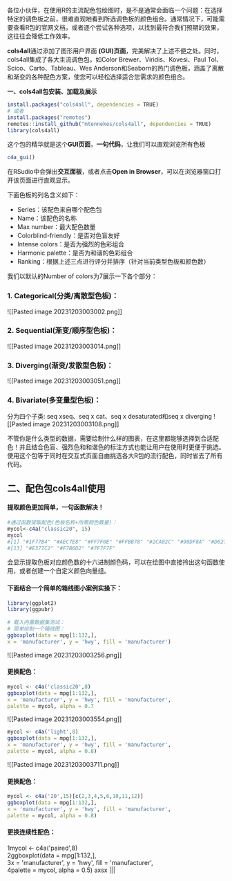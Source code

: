 各位小伙伴，在使用R的主流配色包绘图时，是不是通常会面临一个问题：在选择特定的调色板之前，很难直观地看到所选调色板的颜色组合。通常情况下，可能需要查看R包的官网文档，或者逐个尝试各种选项，以找到最符合我们预期的效果，这往往会降低工作效率。

**cols4all**通过添加了图形用户界面 **(GUI)页面**，完美解决了上述不便之处。同时，cols4all集成了各大主流调色包，如Color Brewer、Viridis、Kovesi、Paul Tol、Scico、Carto、Tableau、Wes Anderson和Seaborn的热门调色板，涵盖了离散和渐变的各种配色方案，使您可以轻松选择适合您需求的颜色组合。

**一、cols4all包安装、加载及展示**

```R
install.packages("cols4all", dependencies = TRUE)  
# 或者  
install.packages("remotes")  
remotes::install_github("mtennekes/cols4all", dependencies = TRUE)  
library(cols4all)
```
这个包的精华就是这个**GUI页面**，**一句代码**，让我们可以直观浏览所有色板
```R
c4a_gui()
```
在RSudio中会弹出**交互面板**，或者点击**Open in Browser**，可以在浏览器窗口打开该页面进行直观显示。

下面色板的列名含义如下：
 * Series：该配色来自哪个配色包
 * Name：该配色的名称
 * Max number：最大配色数量
 * Colorblind-friendly：是否对色盲友好
 * Intense colors：是否为强烈的色彩组合
 * Harmonic palette：是否为和谐的色彩组合
 * Ranking：根据上述三点进行评分并排序（针对当前类型色板和颜色数）

我们以默认的Number of colors为7展示一下各个部分：  
### **1. Categorical(分类/离散型色板)：**
![[Pasted image 20231203003002.png]]


### **2. Sequential(渐变/顺序型色板)：**

![[Pasted image 20231203003014.png]]

### **3. Diverging(渐变/发散型色板)：**
![[Pasted image 20231203003051.png]]

### **4. Bivariate(多变量型色板)：**

分为四个子类: seq xseq、seq x cat、seq x desaturated和seq x diverging
![[Pasted image 20231203003108.png]]

不管你是什么类型的数据，需要绘制什么样的图表，在这里都能够选择到合适配色！并且结合色盲、强烈色和和谐色的标注方式也能让用户在使用时更便于挑选。使用这个包等于同时在交互式页面自由挑选各大R包的流行配色，同时省去了所有代码。

## **二、配色包cols4all使用**

#### 提取颜色更加简单，一句函数解决！

```R
#通过函数提取配色(色板名称+所需颜色数量)：  
mycol<-c4a("classic20", 15)  
mycol  
#[1] "#1F77B4" "#AEC7E8" "#FF7F0E" "#FFBB78" "#2CA02C" "#98DF8A" "#D62728" "#FF9896" "#9467BD" "#C5B0D5" "#8C564B" "#C49C94"  
#[13] "#E377C2" "#F7B6D2" "#7F7F7F"
```

会显示提取色板对应颜色数的十六进制颜色码，可以在绘图中直接拎出这句函数使用，或者创建一个自定义颜色向量组。
#### 下面结合一个简单的箱线图小案例实操下：

```R
library(ggplot2)  
library(ggpubr)  
  
# 载入内置数据集测试：  
# 简单绘制一个箱线图：  
ggboxplot(data = mpg[1:132,],  
x = 'manufacturer', y = 'hwy', fill = 'manufacturer')
```

![[Pasted image 20231203003256.png]]
#### 更换配色：
```R
mycol <- c4a('classic20',8)  
ggboxplot(data = mpg[1:132,],  
x = 'manufacturer', y = 'hwy', fill = 'manufacturer',  
palette = mycol, alpha = 0.7
```
![[Pasted image 20231203003554.png]]

```R
mycol <- c4a('light',8)  
ggboxplot(data = mpg[1:132,],  
x = 'manufacturer', y = 'hwy', fill = 'manufacturer',  
palette = mycol, alpha = 0.8)
```

![[Pasted image 20231203003711.png]]

#### 更换配色：

```R
mycol <- c4a('20',15)[c(2,3,4,5,6,10,11,12)]
ggboxplot(data = mpg[1:132,],
x = 'manufacturer', y = 'hwy', fill = 'manufacturer',
palette = mycol, alpha = 0.8)
```

#### 更换连续性配色：

1mycol <- c4a('paired',8)  
2ggboxplot(data = mpg[1:132,],  
3x = 'manufacturer', y = 'hwy', fill = 'manufacturer',  
4palette = mycol, alpha = 0.5)
axsx
|||
